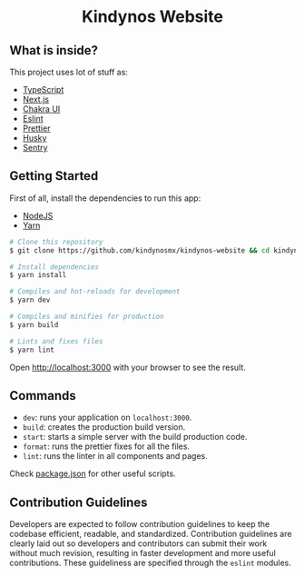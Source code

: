 <h1 align="center">
<strong>Kindynos Website</strong>
</h1>

## What is inside?

This project uses lot of stuff as:

- [TypeScript](https://www.typescriptlang.org)
- [Next.js](https://nextjs.org)
- [Chakra UI](https://chakra-ui.com)
- [Eslint](https://eslint.org)
- [Prettier](https://prettier.io)
- [Husky](https://github.com/typicode/husky)
- [Sentry](https://sentry.io/)

## Getting Started

First of all, install the dependencies to run this app:

- [NodeJS](https://nodejs.org)
- [Yarn](https://classic.yarnpkg.com/en/docs/cli/install/)

```bash
# Clone this repository
$ git clone https://github.com/kindynosmx/kindynos-website && cd kindynos-website

# Install dependencies
$ yarn install

# Compiles and hot-reloads for development
$ yarn dev

# Compiles and minifies for production
$ yarn build

# Lints and fixes files
$ yarn lint
```

Open [http://localhost:3000](http://localhost:3000) with your browser to see the result.

## Commands

- `dev`: runs your application on `localhost:3000`.
- `build`: creates the production build version.
- `start`: starts a simple server with the build production code.
- `format`: runs the prettier fixes for all the files.
- `lint`: runs the linter in all components and pages.

Check [package.json](./package.json) for other useful scripts.

## Contribution Guidelines

Developers are expected to follow contribution guidelines to keep the codebase efficient, readable, and standardized. Contribution guidelines are clearly laid out so developers and contributors can submit their work without much revision, resulting in faster development and more useful contributions. These guideliness are specified through the `eslint` modules.
